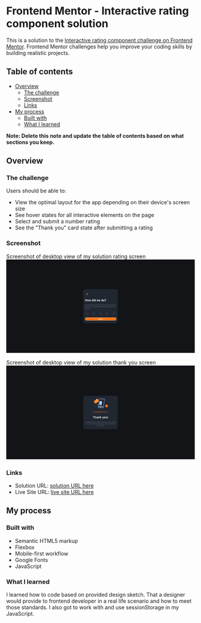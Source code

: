 # Frontend Mentor - Interactive rating component solution

This is a solution to the [Interactive rating component challenge on Frontend Mentor](https://www.frontendmentor.io/challenges/interactive-rating-component-koxpeBUmI). Frontend Mentor challenges help you improve your coding skills by building realistic projects.

## Table of contents

- [Overview](#overview)
  - [The challenge](#the-challenge)
  - [Screenshot](#screenshot)
  - [Links](#links)
- [My process](#my-process)
  - [Built with](#built-with)
  - [What I learned](#what-i-learned)

**Note: Delete this note and update the table of contents based on what sections you keep.**

## Overview

### The challenge

Users should be able to:

- View the optimal layout for the app depending on their device's screen size
- See hover states for all interactive elements on the page
- Select and submit a number rating
- See the "Thank you" card state after submitting a rating

### Screenshot

Screenshot of desktop view of my solution rating screen
![Screen Shoot of desktop view of my solution rating screen](./images/project-screenshoot-rating.png)

Screenshot of desktop view of my solution thank you screen
![Screen Shoot of desktop view of my solution thank you screen](./images/project-screenshoot-thank-you.png)

### Links

- Solution URL: [solution URL here](https://www.frontendmentor.io/solutions/rating-component-sJPwBT_Vr5)
- Live Site URL: [live site URL here](https://peterjgalvan.github.io/Interactive-Rating-Component-Static-Frontend-Mentor/)

## My process

### Built with

- Semantic HTML5 markup
- Flexbox
- Mobile-first workflow
- Google Fonts
- JavaScript

### What I learned

I learned how to code based on provided design sketch. That a designer would provide to frontend developer in a real life scenario and how to meet those standards. I also got to work with and use sessionStorage in my JavaScript.
